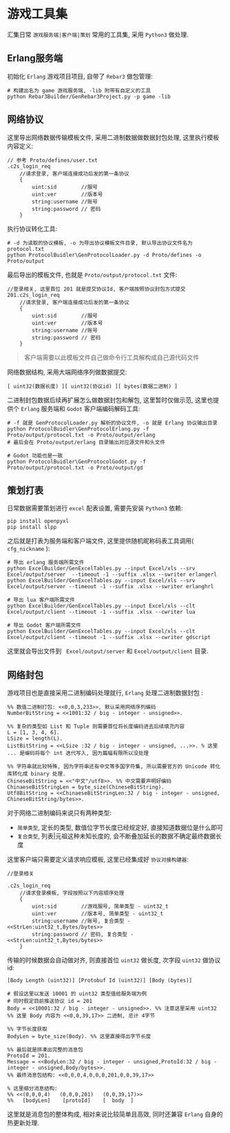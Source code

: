 # 游戏工具集

汇集日常 `游戏服务端|客户端|策划` 常用的工具集, 采用 `Python3` 做处理.

## Erlang服务端

初始化 `Erlang` 游戏项目项目, 自带了 `Rebar3` 做包管理:

```shell
# 构建出名为 game 游戏服务端, -lib 附带有自定义的工具
python Rebar3Builder/GenRebar3Project.py -p game -lib
```

## 网络协议

这里导出网络数据传输模板文件, 采用二进制数据做数据封包处理, 这里执行模板内容定义:

```plain
// 参考 Proto/defines/user.txt
.c2s_login_req
	//请求登录, 客户端连接成功后发的第一条协议
	{
		uint:sid 		//服号
		uint:ver 		//版本号
		string:username //账号
		string:password // 密码
	}
```

执行协议转化工具:

```shell
# -d 为读取的协议模板, -o 为导出协议模板文件目录, 默认导出协议文件名为 protocol.txt
python ProtocolBuidler\GenProtocolLoader.py -d Proto/defines -o Proto/output
```

最后导出的模板文件, 也就是 `Proto/output/protocol.txt` 文件:

```plain
//登录相关, 这里首位 201 就是提交协议Id, 客户端按照协议封包方式提交
201.c2s_login_req
	//请求登录, 客户端连接成功后发的第一条协议
	{
		uint:sid 		//服号
		uint:ver 		//版本号
		string:username //账号
		string:password // 密码
	}
```

> 客户端需要以此模板文件自己做命令行工具解构成自己源代码文件

网络数据结构, 采用大端网络序列做数据提交:

```plain
[ uint32(数据长度) ][ uint32(协议id) ][ bytes(数据二进制) ]
```

二进制封包数据后续再扩展怎么做数据封包和解包, 这里暂时仅做示范, 这里也提供个 `Erlang` 服务端和 `Godot` 客户端编码解码工具:

```shell
# -f 就是 GenProtocolLoader.py 解析的协议文件, -o 就是 Erlang 协议输出目录
python ProtocolBuidler\GenProtocolErlang.py -f Proto/output/protocol.txt -o Proto/output/erlang
# 最后会在 Proto/output/erlang 目录输出对应源文件和头文件

# Godot 功能也是一致
python ProtocolBuidler\GenProtocolGodot.py -f Proto/output/protocol.txt -o Proto/output/gd
```

## 策划打表

日常数据需要策划进行 `excel` 配表设置, 需要先安装 `Python3` 依赖:

```shell
pip install openpyxl
pip install slpp
```

之后就是打表为服务端和客户端文件, 这里提供随机昵称码表工具调用( `cfg_nickname` ):

```shell
# 导出 erlang 服务端所需文件
python ExcelBuilder/GenExcelTables.py --input Excel/xls --srv Excel/output/server  --timeout -1 --suffix .xlsx --swriter erlangerl
python ExcelBuilder/GenExcelTables.py --input Excel/xls --srv Excel/output/server --timeout -1 --suffix .xlsx --swriter erlanghrl

# 导出 lua 客户端所需文件
python ExcelBuilder/GenExcelTables.py --input Excel/xls --clt Excel/output/client --timeout -1 --suffix .xlsx --cwriter lua

# 导出 Godot 客户端所需文件
python ExcelBuilder/GenExcelTables.py --input Excel/xls --clt Excel/output/client --timeout -1 --suffix .xlsx --cwriter gdscript
```

这里就会导出文件到 ` Excel/output/server` 和 `Excel/output/client` 目录.

## 网络封包

游戏项目也是直接采用二进制编码处理就行, `Erlang` 处理二进制数据封包 :

```plain
%% 数值二进制打包: <<0,0,3,233>>, 默认采用网络序列编码
NumberBitString = <<1001:32 / big - integer - unsigned>>.

%% 复杂的类型如 List 和 Tuple 则需要首位将长度编码进去后续填充内容
L = [1, 3, 4, 6].
LSize = length(L).
ListBitString = <<LSize :32 / big - integer - unsigned, ...>>. % 这里 ... 是编码将每个 int 迭代写入, 因为篇幅有限所以没处理

%% 字符串就比较特殊, 因为字符串还有中文等多国字符集, 所以需要官方的 Unicode 转化库转化成 binary 处理. 
ChineseBitString = <<"中文"/utf8>>. %% 中文需要声明好编码
ChinaeseBitStringLen = byte_size(ChineseBitString).
Utf8BitString = <<ChinaeseBitStringLen:32 / big - integer - unsigned, ChineseBitString/bytes>>.
```

对于网络二进制编码来说只有两种类型:

- `简单类型`, 定长的类型, 数值位字节长度已经规定好, 直接知道数据位是什么即可
- `复合类型`, 列表|元祖这种未知长度的, 会不断叠加延长的数据不确定最终数据长度

这里客户端只需要定义请求响应模板, 这里已经集成好 `协议对接构建器`:

```plain
//登录相关

.c2s_login_req
	//请求登录模板, 字段按照以下内容顺序处理
	{
		uint:sid 		//游戏服号, 简单类型 - uint32_t
		uint:ver 		//版本号, 简单类型 - uint32_t
		string:username //账号, 复合类型 - <<StrLen:uint32_t,Bytes/bytes>>
		string:password // 密码, 复合类型 - <<StrLen:uint32_t,Bytes/bytes>>
	}
```

传输的时候数据会自动做对齐, 则直接首位 `uint32` 做长度, 次字段 `uint32` 做协议id:

```plain
[Body Length (uint32)] [Protobuf Id (uint32)] [Body (bytes)]

# 假设这里以发送 10001 的 uint32 类型值给服务端为例
# 同时假定目前推送协议 id = 201
Body = <<10001:32 / big - integer - unsigned>>. %% 注意这里采用 uint32
%% 这里 Body 内容为 <<0,0,39,17>> 二进制, 总计 4字节

%% 字节长度获取
BodyLen = byte_size(Body). %% 这里直接得出字节长度

%% 最后就是拼凑出完整的消息包
ProtoId = 201.
Message = <<BodyLen:32 / big - integer - unsigned,ProtoId:32 / big - integer - unsigned,Body/bytes>>.
%% 最终消息包结构: <<0,0,0,4,0,0,0,201,0,0,39,17>>

% 这里细分消息结构:
%% <<(0,0,0,4)   (0,0,0,201)   (0,0,39,17)>>
%%   [bodyLen]    [protoId]    [  body  ]  
```

这里就是消息包的整体构成, 相对来说比较简单且高效, 同时还兼容 `Erlang` 自身的热更新处理.




